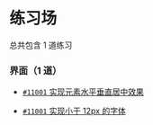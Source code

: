 # 练习场

总共包含 1 道练习

### 界面（1 道）

-   [`#11001` 实现元素水平垂直居中效果](/practice/code/11001)

-   [`#11001` 实现小于 12px 的字体](/practice/code/11002)

<script lang="ts" setup>
import { loginRead } from '@/utils/login-read'

loginRead('10003')
</script>

